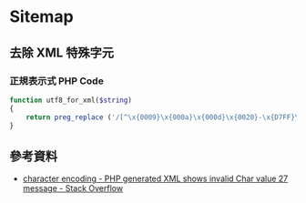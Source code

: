 # Sitemap

## 去除 XML 特殊字元

### 正規表示式 PHP Code

```php
function utf8_for_xml($string)
{
    return preg_replace ('/[^\x{0009}\x{000a}\x{000d}\x{0020}-\x{D7FF}\x{E000}-\x{FFFD}]+/u', ' ', $string);
}
```



## 參考資料
* [character encoding - PHP generated XML shows invalid Char value 27 message - Stack Overflow](https://stackoverflow.com/questions/12229572/php-generated-xml-shows-invalid-char-value-27-message)